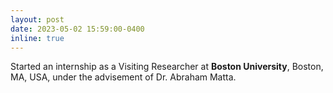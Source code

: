 ```yaml
---
layout: post
date: 2023-05-02 15:59:00-0400
inline: true
---
```


Started an internship as a Visiting Researcher at <b>Boston University</b>, Boston, MA, USA, under the advisement of Dr. Abraham Matta.
